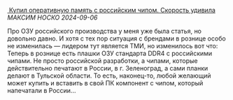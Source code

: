 <!--2024-09-08 14:00:06-->
<div class="yb">
  <div class="inlbl text">
  <p class="table preview">
    <a class="trow nodecor" href="/index.html?dzen/kupil_operativnuju_pamyat_s_rossijskim_chipom_skorost_udivila">
      <img src="https://avatars.dzeninfra.ru/get-zen_doc/271828/pub_66d4d2f4c146bc03f9c3da07_66db016782d936435adcd1ea/smart_crop_344x194" alt="">
    </a>
    <a class="trow nodecor" href="https://dzen.ru/a/ZtTS9MFGvAP5w9oH?from=feed&utm_referrer=https%3A%2F%2Fzen.yandex.com&integration=site_desktop&place=export&secdata=CLmlzL%2BcMiCUAVCWCWoFAZQBdSyQAQA%3D&clid=300&rid=4250155480.1178.1725749312267.46299&referrer_clid=300&"><span class="inlbl">Купил оперативную память с российским чипом. Скорость удивила</span></a>
    <i class="trow smaller2"><span class="inlbl">МАКСИМ НОСКО</span></i>
    <i class="trow smaller3">2024-09-06</i>
  </p>
  </div>
  <div class="inlbl text smaller1">Про ОЗУ российского производства у меня уже была статья, но довольно давно. И хотя с тех пор ситуация с брендами в рознице особо не изменилась — лидером тут является ТМИ, но изменилось вот что: Теперь в рознице есть плашки ОЗУ стандарта DDR4 с российскими чипами. Не просто российской разработки, а чипами, которые действительно печатают в России, в г. Зеленоград, а сами планки делают в Тульской области. То есть, наконец-то, любой желающий может купить и вставить в свой ПК компонент с чипом, который напечатали в России...</div>
</div>
